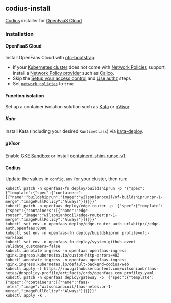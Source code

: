 ## codius-install

[Codius](https://codius.org/) installer for [OpenFaaS Cloud](https://github.com/openfaas/openfaas-cloud)

### Installation

#### OpenFaaS Cloud

Install OpenFaas Cloud with [ofc-bootstrap](https://github.com/openfaas-incubator/ofc-bootstrap/blob/master/USER_GUIDE.md):

- If your [Kubernetes cluster](https://github.com/openfaas-incubator/ofc-bootstrap/blob/master/USER_GUIDE.md#start-by-creating-a-kubernetes-cluster) does not come with [Network Policies](https://kubernetes.io/docs/concepts/services-networking/network-policies/) support, install a [Network Policy provider](https://kubernetes.io/docs/tasks/administer-cluster/network-policy-provider/) such as [Calico](https://docs.projectcalico.org/getting-started/kubernetes/).
- Skip the [Setup your access control](https://github.com/openfaas-incubator/ofc-bootstrap/blob/master/USER_GUIDE.md#setup-your-access-control) and [Use authz](https://github.com/openfaas-incubator/ofc-bootstrap/blob/master/USER_GUIDE.md#use-authz-recommended) steps
- Set [`network_policies`](https://github.com/openfaas-incubator/ofc-bootstrap/blob/master/USER_GUIDE.md#toggle-network-policies-recommended) to `true`

#### Function isolation

Set up a container isolation solution such as [Kata](https://katacontainers.io/) or [gVisor](https://gvisor.dev/).

##### Kata

Install Kata (including your desired `RuntimeClass`) via [kata-deploy](https://github.com/wilsonianb/packaging/tree/master/kata-deploy#kubernetes-quick-start).

##### gVisor

Enable [GKE Sandbox](https://cloud.google.com/kubernetes-engine/docs/how-to/sandbox-pods) or install [containerd-shim-runsc-v1](https://gvisor.dev/docs/user_guide/containerd/quick_start/).

#### Codius

Update the values in `config.env` for your cluster, then run:

```
kubectl patch -n openfaas-fn deploy/buildshiprun -p '{"spec":{"template":{"spec":{"containers":[{"name":"buildshiprun","image":"wilsonianbcoil/of-buildshiprun:pr-1-merge","imagePullPolicy":"Always"}]}}}}'
kubectl patch -n openfaas deploy/edge-router -p '{"spec":{"template":{"spec":{"containers":[{"name":"edge-router","image":"wilsonianbcoil/edge-router:pr-1-merge","imagePullPolicy":"Always"}]}}}}'
kubectl set env -n openfaas deploy/edge-router auth_url=http://edge-auth.openfaas:8080
kubectl set env -n openfaas-fn deploy/buildshiprun profile=ofc-workload
kubectl set env -n openfaas-fn deploy/system-github-event validate_customers=false
kubectl annotate ingress -n openfaas openfaas-ingress nginx.ingress.kubernetes.io/custom-http-errors=402
kubectl annotate ingress -n openfaas openfaas-ingress nginx.ingress.kubernetes.io/default-backend=codius-web
kubectl apply -f https://raw.githubusercontent.com/wilsonianb/faas-netes/dnspolicy-profile/artifacts/crds/openfaas.com_profiles.yaml
kubectl patch -n openfaas deploy/gateway -p '{"spec":{"template":{"spec":{"containers":[{"name":"faas-netes","image":"wilsonianbcoil/faas-netes:pr-1-merge","imagePullPolicy":"Always"}]}}}}'
kubectl apply -k .
```
